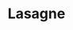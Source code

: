 ---
title: "Lasagne"
description: "Sauce à la viande maison, pepperoni et fromage sur des nouilles à lasagne"
price_s: ""
price_l: "13"
price_lg: ""
weight: "4"
---